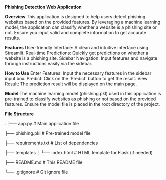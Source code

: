 ****Phishing Detection Web Application****

**Overview**
This application is designed to help users detect phishing websites based on the provided features. By leveraging a machine learning model, the application can classify whether a website is a phishing site or not. Ensure you input valid and complete information to get accurate results.

**Features**
User-friendly Interface: A clean and intuitive interface using Streamlit.
Real-time Predictions: Quickly get predictions on whether a website is a phishing site.
Sidebar Navigation: Input features and navigate through instructions easily via the sidebar.

**How to Use**
Enter Features: Input the necessary features in the sidebar input box.
Predict: Click on the 'Predict' button to get the result.
View Result: The prediction result will be displayed on the main page.

**Model**
The machine learning model (phishing.pkl) used in this application is pre-trained to classify websites as phishing or not based on the provided features. Ensure the model file is placed in the root directory of the project.

**File Structure**

.
├── app.py                 # Main application file

├── phishing.pkl           # Pre-trained model file

├── requirements.txt       # List of dependencies

├── templates
│   └── index.html         # HTML template for Flask (if needed)

├── README.md              # This README file

└── .gitignore             # Git ignore file
